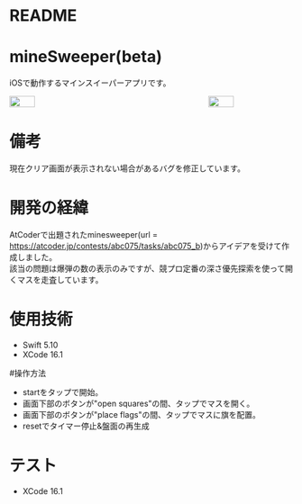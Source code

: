 # README
# mineSweeper(beta)
iOSで動作するマインスイーパーアプリです。
<div style="display: flex; justify-content: space-between;">
  <img src="https://github.com/user-attachments/assets/1b8a7c9f-d250-4f72-9659-ffb057dfdbfe" width="30%" />
  <img src="https://github.com/user-attachments/assets/8b24fa5c-cd41-4ddf-a40c-af094fc0b285" width="30%" />
</div>

# 備考
現在クリア画面が表示されない場合があるバグを修正しています。

# 開発の経緯
AtCoderで出題されたminesweeper(url = https://atcoder.jp/contests/abc075/tasks/abc075_b)からアイデアを受けて作成しました。<br/>
該当の問題は爆弾の数の表示のみですが、競プロ定番の深さ優先探索を使って開くマスを走査しています。

# 使用技術
+ Swift 5.10
+ XCode 16.1

#操作方法
+ startをタップで開始。
+ 画面下部のボタンが"open squares"の間、タップでマスを開く。
+ 画面下部のボタンが"place flags"の間、タップでマスに旗を配置。
+ resetでタイマー停止&盤面の再生成

# テスト
+ XCode 16.1

